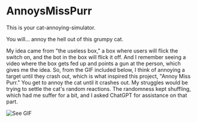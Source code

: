 # AnnoysMissPurr
This is your cat-annoying-simulator.

You will... annoy the hell out of this grumpy cat.

My idea came from "the useless box," a box where users will flick the switch on, and the bot in the box will flick it off. And I remember seeing a video where the box gets fed up and points a gun at the person, which gives me the idea. So, from the GIF included below, I think of annoying a target until they crash out, which is what inspired this project, "Annoy Miss Purr." You get to annoy the cat until it crashes out. My struggles would be trying to settle the cat's random reactions. The randomness kept shuffling, which had me suffer for a bit, and I asked ChatGPT for assistance on that part.

![See GIF](https://media1.tenor.com/m/U1GJv4zFfQsAAAAd/useless-box.gif)

